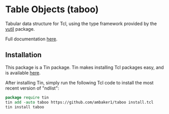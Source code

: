 # Table Objects (taboo)
Tabular data structure for Tcl, using the type framework provided by the [vutil](https://github.com/ambaker1/vutil) package.

Full documentation [here](https://raw.githubusercontent.com/ambaker1/taboo/main/doc/taboo.pdf).

## Installation
This package is a Tin package. 
Tin makes installing Tcl packages easy, and is available [here](https://github.com/ambaker1/Tin).

After installing Tin, simply run the following Tcl code to install the most recent version of "ndlist":
```tcl
package require tin
tin add -auto taboo https://github.com/ambaker1/taboo install.tcl
tin install taboo
```
